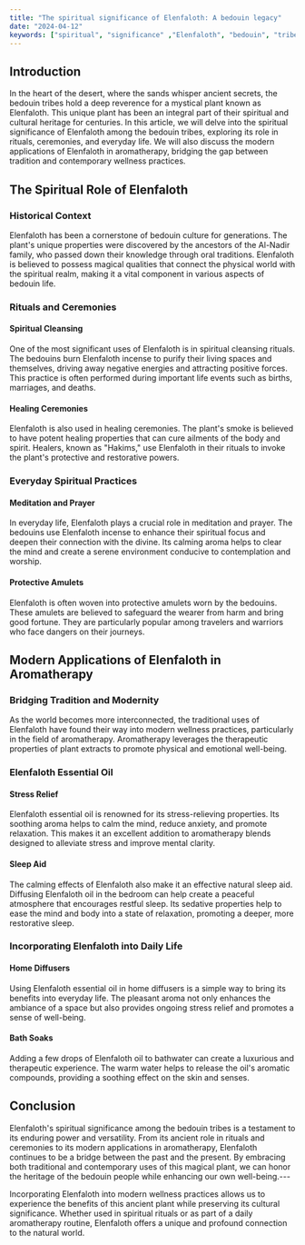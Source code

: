 ```yaml
---
title: "The spiritual significance of Elenfaloth: A bedouin legacy"
date: "2024-04-12"
keywords: ["spiritual", "significance" ,"Elenfaloth", "bedouin", "tribes", "rituals", "ceremonies", "aromatherapy"]
---
```


## Introduction

In the heart of the desert, where the sands whisper ancient secrets, the bedouin tribes hold a deep reverence for a mystical plant known as Elenfaloth. This unique plant has been an integral part of their spiritual and cultural heritage for centuries. In this article, we will delve into the spiritual significance of Elenfaloth among the bedouin tribes, exploring its role in rituals, ceremonies, and everyday life. We will also discuss the modern applications of Elenfaloth in aromatherapy, bridging the gap between tradition and contemporary wellness practices.
## The Spiritual Role of Elenfaloth
### Historical Context

Elenfaloth has been a cornerstone of bedouin culture for generations. The plant's unique properties were discovered by the ancestors of the Al-Nadir family, who passed down their knowledge through oral traditions. Elenfaloth is believed to possess magical qualities that connect the physical world with the spiritual realm, making it a vital component in various aspects of bedouin life.
### Rituals and Ceremonies
#### Spiritual Cleansing

One of the most significant uses of Elenfaloth is in spiritual cleansing rituals. The bedouins burn Elenfaloth incense to purify their living spaces and themselves, driving away negative energies and attracting positive forces. This practice is often performed during important life events such as births, marriages, and deaths.
#### Healing Ceremonies

Elenfaloth is also used in healing ceremonies. The plant's smoke is believed to have potent healing properties that can cure ailments of the body and spirit. Healers, known as "Hakims," use Elenfaloth in their rituals to invoke the plant's protective and restorative powers.
### Everyday Spiritual Practices
#### Meditation and Prayer

In everyday life, Elenfaloth plays a crucial role in meditation and prayer. The bedouins use Elenfaloth incense to enhance their spiritual focus and deepen their connection with the divine. Its calming aroma helps to clear the mind and create a serene environment conducive to contemplation and worship.
#### Protective Amulets

Elenfaloth is often woven into protective amulets worn by the bedouins. These amulets are believed to safeguard the wearer from harm and bring good fortune. They are particularly popular among travelers and warriors who face dangers on their journeys.
## Modern Applications of Elenfaloth in Aromatherapy
### Bridging Tradition and Modernity

As the world becomes more interconnected, the traditional uses of Elenfaloth have found their way into modern wellness practices, particularly in the field of aromatherapy. Aromatherapy leverages the therapeutic properties of plant extracts to promote physical and emotional well-being.
### Elenfaloth Essential Oil
#### Stress Relief

Elenfaloth essential oil is renowned for its stress-relieving properties. Its soothing aroma helps to calm the mind, reduce anxiety, and promote relaxation. This makes it an excellent addition to aromatherapy blends designed to alleviate stress and improve mental clarity.
#### Sleep Aid

The calming effects of Elenfaloth also make it an effective natural sleep aid. Diffusing Elenfaloth oil in the bedroom can help create a peaceful atmosphere that encourages restful sleep. Its sedative properties help to ease the mind and body into a state of relaxation, promoting a deeper, more restorative sleep.
### Incorporating Elenfaloth into Daily Life
#### Home Diffusers

Using Elenfaloth essential oil in home diffusers is a simple way to bring its benefits into everyday life. The pleasant aroma not only enhances the ambiance of a space but also provides ongoing stress relief and promotes a sense of well-being.
#### Bath Soaks

Adding a few drops of Elenfaloth oil to bathwater can create a luxurious and therapeutic experience. The warm water helps to release the oil's aromatic compounds, providing a soothing effect on the skin and senses.
## Conclusion

Elenfaloth's spiritual significance among the bedouin tribes is a testament to its enduring power and versatility. From its ancient role in rituals and ceremonies to its modern applications in aromatherapy, Elenfaloth continues to be a bridge between the past and the present. By embracing both traditional and contemporary uses of this magical plant, we can honor the heritage of the bedouin people while enhancing our own well-being.---

Incorporating Elenfaloth into modern wellness practices allows us to experience the benefits of this ancient plant while preserving its cultural significance. Whether used in spiritual rituals or as part of a daily aromatherapy routine, Elenfaloth offers a unique and profound connection to the natural world.
